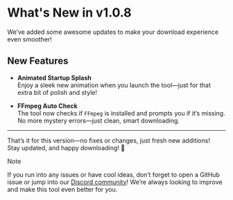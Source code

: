 # What's New in v1.0.8

We’ve added some awesome updates to make your download experience even smoother!

## New Features

- **Animated Startup Splash**  
  Enjoy a sleek new animation when you launch the tool—just for that extra bit of polish and style!

- **FFmpeg Auto Check**  
  The tool now checks if `FFmpeg` is installed and prompts you if it’s missing. No more mystery errors—just clean, smart downloading.

---

That’s it for this version—no fixes or changes, just fresh new additions!  
Stay updated, and happy downloading! 🙌

> [!NOTE]  
> If you run into any issues or have cool ideas, don’t forget to open a GitHub issue or jump into our [Discord community](https://discord.gg/skHyssu)!
> We’re always looking to improve and make this tool even better for you.
